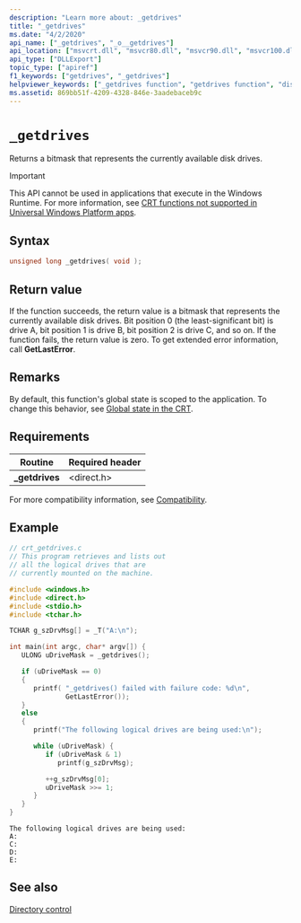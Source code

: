 ```yaml
---
description: "Learn more about: _getdrives"
title: "_getdrives"
ms.date: "4/2/2020"
api_name: ["_getdrives", "_o__getdrives"]
api_location: ["msvcrt.dll", "msvcr80.dll", "msvcr90.dll", "msvcr100.dll", "msvcr100_clr0400.dll", "msvcr110.dll", "msvcr110_clr0400.dll", "msvcr120.dll", "msvcr120_clr0400.dll", "ucrtbase.dll", "api-ms-win-crt-filesystem-l1-1-0.dll", "api-ms-win-crt-private-l1-1-0.dll"]
api_type: ["DLLExport"]
topic_type: ["apiref"]
f1_keywords: ["getdrives", "_getdrives"]
helpviewer_keywords: ["_getdrives function", "getdrives function", "disk drives"]
ms.assetid: 869bb51f-4209-4328-846e-3aadebaceb9c
---
```

# `_getdrives`

Returns a bitmask that represents the currently available disk drives.

> [!IMPORTANT]
> This API cannot be used in applications that execute in the Windows Runtime. For more information, see [CRT functions not supported in Universal Windows Platform apps](../../cppcx/crt-functions-not-supported-in-universal-windows-platform-apps.md).

## Syntax

```C
unsigned long _getdrives( void );
```

## Return value

If the function succeeds, the return value is a bitmask that represents the currently available disk drives. Bit position 0 (the least-significant bit) is drive A, bit position 1 is drive B, bit position 2 is drive C, and so on. If the function fails, the return value is zero. To get extended error information, call **GetLastError**.

## Remarks

By default, this function's global state is scoped to the application. To change this behavior, see [Global state in the CRT](../global-state.md).

## Requirements

|Routine|Required header|
|-------------|---------------------|
|**_getdrives**|\<direct.h>|

For more compatibility information, see [Compatibility](../compatibility.md).

## Example

```C
// crt_getdrives.c
// This program retrieves and lists out
// all the logical drives that are
// currently mounted on the machine.

#include <windows.h>
#include <direct.h>
#include <stdio.h>
#include <tchar.h>

TCHAR g_szDrvMsg[] = _T("A:\n");

int main(int argc, char* argv[]) {
   ULONG uDriveMask = _getdrives();

   if (uDriveMask == 0)
   {
      printf( "_getdrives() failed with failure code: %d\n",
              GetLastError());
   }
   else
   {
      printf("The following logical drives are being used:\n");

      while (uDriveMask) {
         if (uDriveMask & 1)
            printf(g_szDrvMsg);

         ++g_szDrvMsg[0];
         uDriveMask >>= 1;
      }
   }
}
```

```Output
The following logical drives are being used:
A:
C:
D:
E:
```

## See also

[Directory control](../directory-control.md)

